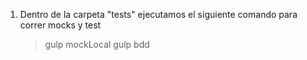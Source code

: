 
1. Dentro de la carpeta "tests" ejecutamos el siguiente comando para correr mocks y test

    > gulp mockLocal
    > gulp bdd
